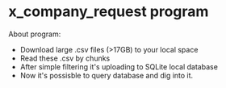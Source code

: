# x_company_request program

About program:
* Download large .csv files (>17GB) to your local space
* Read these .csv by chunks
* After simple filtering it's uploading to SQLite local database
* Now it's possisble to query database and dig into it.
